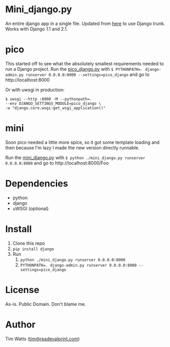 Mini_django.py
==============

An entire django app in a single file. Updated from [here](http://olifante.blogs.com/covil/2010/04/minimal-django.html) to use Django trunk.
Works with Django 1.1 and 2.1.

pico
====
This started off to see what the absolutely smallest requirements needed to run a Django project. Run the [pico_django.py](https://github.com/readevalprint/mini-django/blob/master/pico_django.py) with `$ PYTHONPATH=. django-admin.py runserver 0.0.0.0:8000 --settings=pico_django` and go to http://localhost:8000

Or with uwsgi in production:

    $ uwsgi --http :8000 -M --pythonpath=. 
    --env DJANGO_SETTINGS_MODULE=pico_django \
    -w "django.core.wsgi:get_wsgi_application()"

mini
====
Soon pico needed a little more spice, so it got some template loading and then because I'm lazy I made the new version directly runnable.

Run the [mini_django.py](https://github.com/readevalprint/mini-django/blob/master/mini_django.py) with `$ python ./mini_django.py runserver 0.0.0.0:8000` and go to http://localhost:8000/Foo

Dependencies
===========
* python
* django
* uWSGI (optional)

Install
======
1. Clone this repo
2. `pip install django`
3. Run
    1. `python ./mini_django.py runserver 0.0.0.0:8000`
    2. `PYTHONPATH=. django-admin.py runserver 0.0.0.0:8000 --settings=pico_django`


License
=======
As-is. Public Domain. Don't blame me.

Author
======
Tim Watts (tim@readevalprint.com)
